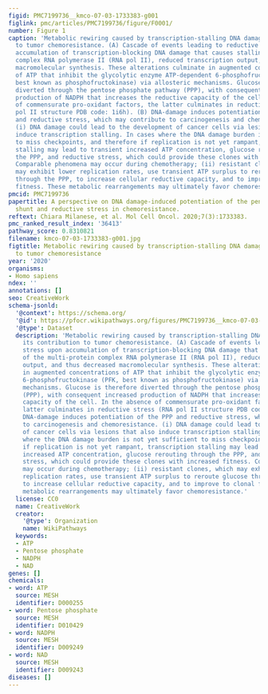 ```yaml
---
figid: PMC7199736__kmco-07-03-1733383-g001
figlink: pmc/articles/PMC7199736/figure/F0001/
number: Figure 1
caption: 'Metabolic rewiring caused by transcription-stalling DNA damage and its contribution
  to tumor chemoresistance. (A) Cascade of events leading to reductive stress upon
  accumulation of transcription-blocking DNA damage that causes stalling of the multi-protein
  complex RNA polymerase II (RNA pol II), reduced transcription output, and thus decreased
  macromolecular synthesis. These alterations culminate in augmented concentrations
  of ATP that inhibit the glycolytic enzyme ATP-dependent 6-phosphofructokinase (PFK,
  best known as phosphofructokinase) via allosteric mechanisms. Glucose is therefore
  diverted through the pentose phosphate pathway (PPP), with consequent increased
  production of NADPH that increases the reductive capacity of the cell. In the absence
  of commensurate pro-oxidant factors, the latter culminates in reductive stress (RNA
  pol II structure PDB code: 1i6h). (B) DNA-damage induces potentiation of the PPP
  and reductive stress, which may contribute to carcinogenesis and chemoresistance.
  (i) DNA damage could lead to the development of cancer cells via lesions that also
  induce transcription stalling. In cases where the DNA damage burden is not yet sufficient
  to miss checkpoints, and therefore if replication is not yet rampant, transcription
  stalling may lead to transient increased ATP concentration, glucose rerouting through
  the PPP, and reductive stress, which could provide these clones with increased fitness.
  Comparable phenomena may occur during chemotherapy; (ii) resistant clones, which
  may exhibit lower replication rates, use transient ATP surplus to reroute glucose
  through the PPP, to increase cellular reductive capacity, and to improve to clonal
  fitness. These metabolic rearrangements may ultimately favor chemoresistance.'
pmcid: PMC7199736
papertitle: A perspective on DNA damage-induced potentiation of the pentose phosphate
  shunt and reductive stress in chemoresistance.
reftext: Chiara Milanese, et al. Mol Cell Oncol. 2020;7(3):1733383.
pmc_ranked_result_index: '36413'
pathway_score: 0.8310821
filename: kmco-07-03-1733383-g001.jpg
figtitle: Metabolic rewiring caused by transcription-stalling DNA damage and its contribution
  to tumor chemoresistance
year: '2020'
organisms:
- Homo sapiens
ndex: ''
annotations: []
seo: CreativeWork
schema-jsonld:
  '@context': https://schema.org/
  '@id': https://pfocr.wikipathways.org/figures/PMC7199736__kmco-07-03-1733383-g001.html
  '@type': Dataset
  description: 'Metabolic rewiring caused by transcription-stalling DNA damage and
    its contribution to tumor chemoresistance. (A) Cascade of events leading to reductive
    stress upon accumulation of transcription-blocking DNA damage that causes stalling
    of the multi-protein complex RNA polymerase II (RNA pol II), reduced transcription
    output, and thus decreased macromolecular synthesis. These alterations culminate
    in augmented concentrations of ATP that inhibit the glycolytic enzyme ATP-dependent
    6-phosphofructokinase (PFK, best known as phosphofructokinase) via allosteric
    mechanisms. Glucose is therefore diverted through the pentose phosphate pathway
    (PPP), with consequent increased production of NADPH that increases the reductive
    capacity of the cell. In the absence of commensurate pro-oxidant factors, the
    latter culminates in reductive stress (RNA pol II structure PDB code: 1i6h). (B)
    DNA-damage induces potentiation of the PPP and reductive stress, which may contribute
    to carcinogenesis and chemoresistance. (i) DNA damage could lead to the development
    of cancer cells via lesions that also induce transcription stalling. In cases
    where the DNA damage burden is not yet sufficient to miss checkpoints, and therefore
    if replication is not yet rampant, transcription stalling may lead to transient
    increased ATP concentration, glucose rerouting through the PPP, and reductive
    stress, which could provide these clones with increased fitness. Comparable phenomena
    may occur during chemotherapy; (ii) resistant clones, which may exhibit lower
    replication rates, use transient ATP surplus to reroute glucose through the PPP,
    to increase cellular reductive capacity, and to improve to clonal fitness. These
    metabolic rearrangements may ultimately favor chemoresistance.'
  license: CC0
  name: CreativeWork
  creator:
    '@type': Organization
    name: WikiPathways
  keywords:
  - ATP
  - Pentose phosphate
  - NADPH
  - NAD
genes: []
chemicals:
- word: ATP
  source: MESH
  identifier: D000255
- word: Pentose phosphate
  source: MESH
  identifier: D010429
- word: NADPH
  source: MESH
  identifier: D009249
- word: NAD
  source: MESH
  identifier: D009243
diseases: []
---
```

